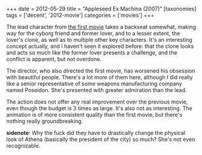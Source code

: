+++
date = 2012-05-29
title = "Appleseed Ex Machina (2007)"
[taxonomies]
tags = ['decent', '2012-movie']
categories = ['movies']
+++

The lead character from [the first movie] takes a backseat somewhat,
making way for the cyborg friend and former lover, and to a lesser
extent, the lover's clone, as well as to multiple other key characters.
It's an interesting concept actually, and I haven't seen it explored
before: that the clone looks and acts so much like the former lover
presents a challenge, and the conflict is apparent, but not overdone.

The director, who also directed the first movie, has worsened his
obsession with beautiful people. There's a lot more of them here,
although I did really like a senior representative of some weapons
manufacturing company named Poseidon. She's presented with greater
admiration than the lead.

The action does not offer any real improvement over the previous movie,
even though the budget is 3 times as large. It's also not as
interesting. The animation is of more consistent quality than the first
movie, but there's nothing really groundbreaking.

**sidenote**: Why the fuck did they have to drastically change the
physical look of Athena (basically the president of the city) so much?
She's not even recognizable.

  [the first movie]: @/appleseed-2004.md
